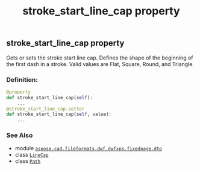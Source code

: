 ﻿---
title: stroke_start_line_cap property
second_title: Aspose.CAD for Python via .NET API References
description: 
type: docs
weight: 290
url: /python-net/aspose.cad.fileformats.dwf.dwfxps.fixedpage.dto/path/stroke_start_line_cap/
is_root: false
---

## stroke_start_line_cap property


Gets or sets the stroke start line cap.
Defines the shape of the beginning of the first dash in a stroke.
Valid values are Flat, Square, Round, and Triangle.
### Definition:
```python
@property
def stroke_start_line_cap(self):
    ...
@stroke_start_line_cap.setter
def stroke_start_line_cap(self, value):
    ...
```

### See Also
* module [`aspose.cad.fileformats.dwf.dwfxps.fixedpage.dto`](../../)
* class [`LineCap`](/cad/python-net/aspose.cad.fileformats.dwf.dwfxps.fixedpage.dto/linecap)
* class [`Path`](/cad/python-net/aspose.cad.fileformats.dwf.dwfxps.fixedpage.dto/path)
